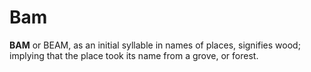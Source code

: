 # Bam

**BAM** or BEAM, as an initial syllable in names of places, signifies wood; implying that the place took its name from a grove, or forest.